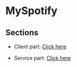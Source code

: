 # MySpotify

## Sections

- Client part: [Click here](./client/ "Client part")

- Service part: [Click here](./server/ "Server part")